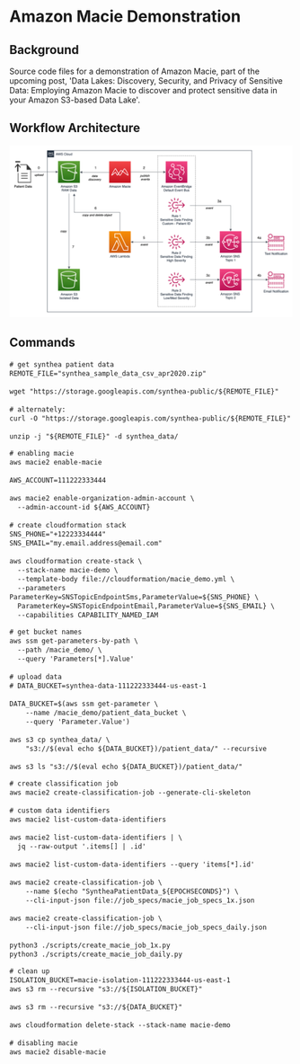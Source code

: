 # Amazon Macie Demonstration

## Background

Source code files for a demonstration of Amazon Macie, part of the upcoming post, 'Data Lakes: Discovery, Security, and Privacy of Sensitive Data: Employing Amazon Macie to discover and protect sensitive data in your Amazon S3-based Data Lake'.

## Workflow Architecture

![Workflow Architecture](./diagram/Macie.png)

## Commands

```shell script
# get synthea patient data
REMOTE_FILE="synthea_sample_data_csv_apr2020.zip"

wget "https://storage.googleapis.com/synthea-public/${REMOTE_FILE}"

# alternately:
curl -O "https://storage.googleapis.com/synthea-public/${REMOTE_FILE}"

unzip -j "${REMOTE_FILE}" -d synthea_data/
```

```shell script
# enabling macie
aws macie2 enable-macie

AWS_ACCOUNT=111222333444

aws macie2 enable-organization-admin-account \
  --admin-account-id ${AWS_ACCOUNT}

# create cloudformation stack
SNS_PHONE="+12223334444"
SNS_EMAIL="my.email.address@email.com"

aws cloudformation create-stack \
  --stack-name macie-demo \
  --template-body file://cloudformation/macie_demo.yml \
  --parameters ParameterKey=SNSTopicEndpointSms,ParameterValue=${SNS_PHONE} \
  ParameterKey=SNSTopicEndpointEmail,ParameterValue=${SNS_EMAIL} \
  --capabilities CAPABILITY_NAMED_IAM
```

```shell script
# get bucket names
aws ssm get-parameters-by-path \
  --path /macie_demo/ \
  --query 'Parameters[*].Value'

# upload data
# DATA_BUCKET=synthea-data-111222333444-us-east-1

DATA_BUCKET=$(aws ssm get-parameter \
    --name /macie_demo/patient_data_bucket \
    --query 'Parameter.Value')

aws s3 cp synthea_data/ \
    "s3://$(eval echo ${DATA_BUCKET})/patient_data/" --recursive

aws s3 ls "s3://$(eval echo ${DATA_BUCKET})/patient_data/"
```

```shell script
# create classification job
aws macie2 create-classification-job --generate-cli-skeleton

# custom data identifiers
aws macie2 list-custom-data-identifiers

aws macie2 list-custom-data-identifiers | \
  jq --raw-output '.items[] | .id'

aws macie2 list-custom-data-identifiers --query 'items[*].id'

aws macie2 create-classification-job \
    --name $(echo "SyntheaPatientData_${EPOCHSECONDS}") \
    --cli-input-json file://job_specs/macie_job_specs_1x.json

aws macie2 create-classification-job \
    --cli-input-json file://job_specs/macie_job_specs_daily.json

python3 ./scripts/create_macie_job_1x.py
python3 ./scripts/create_macie_job_daily.py
```

```shell script
# clean up
ISOLATION_BUCKET=macie-isolation-111222333444-us-east-1
aws s3 rm --recursive "s3://${ISOLATION_BUCKET}"

aws s3 rm --recursive "s3://${DATA_BUCKET}"

aws cloudformation delete-stack --stack-name macie-demo

# disabling macie
aws macie2 disable-macie
```
